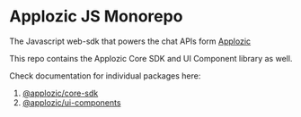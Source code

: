 # Applozic JS Monorepo

The Javascript web-sdk that powers the chat APIs form [Applozic](https://www.applozic.com/)

This repo contains the Applozic Core SDK and UI Component library as well.

Check documentation for individual packages here:
1. [@applozic/core-sdk](https://github.com/AppLozic/Applozic-JS-SDK/tree/main/packages/core)
2. [@applozic/ui-components](https://github.com/AppLozic/Applozic-JS-SDK/tree/main/packages/ui-components)


